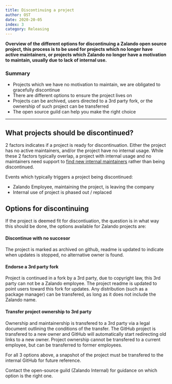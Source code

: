```yaml
---
title: Discontinuing a project
author: OST
date: 2020-20-05
index: 3
category: Releasing
---
```


**Overview of the different options for discontinuing a Zalando open source project, this process is to
be used for projects which no longer have active maintainers, or projects which Zalando no longer have a motivation
to maintain, usually due to lack of internal use.**


### Summary

- Projects which we have no motivation to maintain, we are obligated to gracefully discontinue
- There are different options to ensure the project lives on
- Projects can be archived, users directed to a 3rd party fork, or the ownership of such project can be transferred
- The open source guild can help you make the right choice

---

## What projects should be discontinued?

2 factors indicates if a project is ready for discontinuation. Either the project has no active maintainers, 
and/or the project have no internal usage. While these 2 factors typically overlap, a project with internal
usage and no maintainers need support to [find new internal maintainers]() rather than being discontinued.

Events which typically triggers a project being discontinued:

- Zalando Employee, maintaining the project, is leaving the company
- Internal use of project is phased out / replaced


## Options for discontinuing

If the project is deemed fit for discontiuation, the question is in what way this should be done, the options available for 
Zalando projects are:

#### Discontinue with no succesor
The project is marked as archived on github, readme is updated to indicate when updates is stopped,
no alternative owner is found.

#### Endorse a 3rd party fork
Project is continued in a fork by a 3rd party, due to copyright law, this 3rd party can not be
a Zalando employee. The project readme is updated to point users toward this fork for updates.
Any distribution (such as a package manager) can be transfered, as long as it does not include the 
Zalando name. 

#### Transfer project ownership to 3rd party
Ownership and maintainership is transfered to a 3rd party via a legal document outlining the
conditions of the transfer. The GitHub project is transfered to a new owner and GitHub will
automatically start redirecting old links to a new owner.
Project ownership cannot be transfered to a current employee, but can be transferred to former
employees.

For all 3 options above, a snapshot of the project must be transfered to the internal GitHub
for future reference. 

Contact the open-source guild (Zalando Internal) for guidance on which option is the right one.
